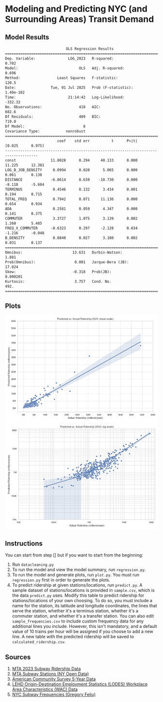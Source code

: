# Modeling and Predicting NYC (and Surrounding Areas) Transit Demand

## Model Results
```
                            OLS Regression Results                            
==============================================================================
Dep. Variable:               LOG_2023   R-squared:                       0.702
Model:                            OLS   Adj. R-squared:                  0.696
Method:                 Least Squares   F-statistic:                     120.5
Date:                Tue, 01 Jul 2025   Prob (F-statistic):          1.40e-102
Time:                        21:14:42   Log-Likelihood:                -332.32
No. Observations:                 418   AIC:                             682.6
Df Residuals:                     409   BIC:                             719.0
Df Model:                           8                                         
Covariance Type:            nonrobust                                         
=====================================================================================
                        coef    std err          t      P>|t|      [0.025      0.975]
-------------------------------------------------------------------------------------
const                11.8028      0.294     40.133      0.000      11.225      12.381
LOG_B_JOB_DENSITY     0.0994      0.020      5.065      0.000       0.061       0.138
DISTANCE             -6.8614      0.639    -10.730      0.000      -8.118      -5.604
TERMINUS              0.4546      0.132      3.434      0.001       0.194       0.715
TOTAL_FREQ            0.7942      0.071     11.136      0.000       0.654       0.934
ADA                   0.2581      0.059      4.347      0.000       0.141       0.375
COMMUTER              3.3727      1.075      3.139      0.002       1.260       5.485
FREQ_X_COMMUTER      -0.6323      0.297     -2.128      0.034      -1.216      -0.048
B_DENSITY             0.0840      0.027      3.100      0.002       0.031       0.137
==============================================================================
Omnibus:                       13.631   Durbin-Watson:                   1.881
Prob(Omnibus):                  0.001   Jarque-Bera (JB):               17.024
Skew:                          -0.318   Prob(JB):                     0.000201
Kurtosis:                       3.757   Cond. No.                         492.
==============================================================================
```

## Plots
![](plots/linear_plot.png)
![](plots/log_plot.png)

## Instructions
You can start from step [] but if you want to start from the beginning:
1. Run `datacleaning.py`
2. To run the model and view the model summary, run `regression.py`.
3. To run the model and generate plots, run `plot.py`. You must run
`regression.py` first in order to generate the plots.
4. To predict ridership at given stations/locations, run `predict.py`.
A sample dataset of stations/locations is provided in `sample.csv`, which is
the data `predict.py` uses. Modify this table to predict ridership for
stations/locations of your own choosing. To do so, you must include a name
for the station, its latitude and longitude coordinates, the lines that serve
the station, whether it's a terminus station, whether it's a commuter station,
and whether it's a transfer station. You can also edit `sample_frequencies.csv`
to include custom frequency data for any additional lines you include. However,
this isn't mandatory, and a default value of 10 trains per hour will be
assigned if you choose to add a new line. A new table with the predicted
ridership will be saved to `calculated_ridership.csv`.

## Sources
1. [MTA 2023 Subway Ridership Data](https://www.mta.info/agency/new-york-city-transit/subway-bus-ridership-2023)
2. [MTA Subway Stations (NY Open Data)](https://data.ny.gov/Transportation/MTA-Subway-Stations/39hk-dx4f/data_preview)
3. [American Community Survey 5-Year Data](https://www.census.gov/data/developers/data-sets/acs-5year.html)
4. [LEHD Origin-Destination Employment Statistics (LODES) Workplace Area Characteristics (WAC) Data](https://lehd.ces.census.gov/data/)
5. [NYC Subway Frequencies (Gregory Feliu)](https://github.com/gregfeliu/NYC-Subway-Frequencies)

